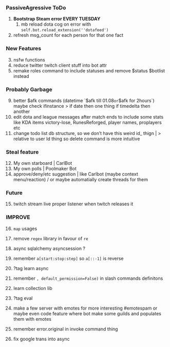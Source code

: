 ### PassiveAgressive ToDo
1. **Bootstrap Steam error EVERY TUESDAY**
   1. mb reload dota cog on error with `self.bot.reload_extension(''dotafeed')`
2. refresh msg_count for each person for that one fact

### New Features
3. nsfw functions
6. reduce twitter twitch client stuff into bot attr
7. remake roles command to include statuses and remove $status $botlist instead

### Probably Garbage
9. better $afk commands (datetime `$afk till 01.08` or `$afk for 2hours`) maybe check ifinstance > if date then one thing if timedelta then another
7. edit dota and league messages after match ends to include some stats like KDA items victory-lose, RunesReforged, player names, proplayers etc
8. change todo list db structure, so we don’t have this weird id_ thign | > relative to user Id thing so delete command is more intuitive

### Steal feature
12. My own starboard | CarlBot 
13. My own polls | Poolmaker Bot
14. approve/deny/etc suggestion | like Carlbot (maybe context menu/reaction) / or maybe automatially create threads for them

### Future
15. twitch stream live proper listener when twitch releases it

### IMPROVE
16. `map` usages
17. remove `regex` library in favour of `re`
18. async sqlalchemy asyncsession ?
19. remember `a[start:stop:step]` so `a[::-1]` is reverse
20. ?tag learn async
21. remember `, default_permission=False)` in slash commands definitons

23. learn collection lib
24. ?tag eval
26. make a few server with emotes for more interesting #emotespam or maybe even code feature where bot make some guilds and populates them with emotes
27. remember error.original in invoke command thing
28. fix google trans into async
